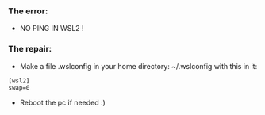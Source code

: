 ### The error:

  * NO PING IN WSL2 !

### The repair:

  * Make a file .wslconfig in your home directory: ~/.wslconfig with this in it:

```
[wsl2]
swap=0
```

  * Reboot the pc if needed :)

